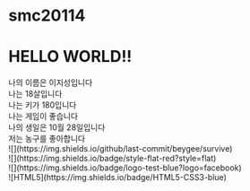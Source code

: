 # smc20114

<H1>HELLO WORLD!!</H1>
나의 이름은 이지성입니다 <br>
나는 18살입니다 <br>
나는 키가 180입니다 <br>
나는 게임이 좋습니다 <br>
나의 생일은 10월 28일입니다 <br>
저는 농구를 좋아합니다<br>
![](https://img.shields.io/github/last-commit/beygee/survive)<br>
![](https://img.shields.io/badge/style-flat-red?style=flat)<br>
![](https://img.shields.io/badge/logo-test-blue?logo=facebook)<br>
![HTML5](https://img.shields.io/badge/HTML5-CSS3-blue)
